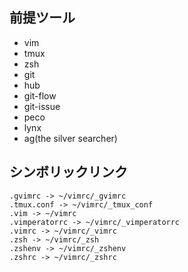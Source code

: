 ## 前提ツール  
- vim  
- tmux  
- zsh  
- git  
- hub  
- git-flow  
- git-issue  
- peco  
- lynx  
- ag(the silver searcher)  

## シンボリックリンク  
```
.gvimrc -> ~/vimrc/_gvimrc
.tmux.conf -> ~/vimrc/_tmux_conf
.vim -> ~/vimrc
.vimperatorrc -> ~/vimrc/_vimperatorrc
.vimrc -> ~/vimrc/_vimrc
.zsh -> ~/vimrc/_zsh
.zshenv -> ~/vimrc/_zshenv
.zshrc -> ~/vimrc/_zshrc
```

